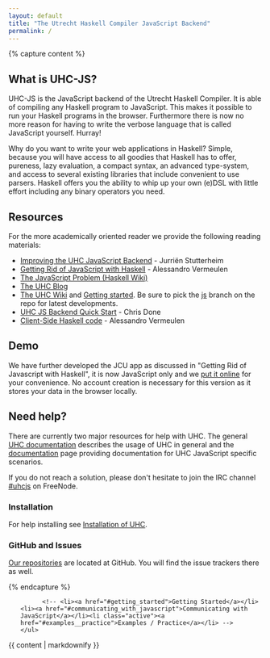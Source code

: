```yaml
---
layout: default
title: "The Utrecht Haskell Compiler JavaScript Backend"
permalink: /
---
```

{% capture content %}

## What is UHC-JS?
UHC-JS is the JavaScript backend of the Utrecht Haskell Compiler. It is able of
compiling any Haskell program to JavaScript. This makes it possible to run your
Haskell programs in the browser. Furthermore there is now no more reason for
having to write the verbose language that is called JavaScript yourself. Hurray!

Why do you want to write your web applications in Haskell? Simple, because you
will have access to all goodies that Haskell has to offer, pureness, lazy
evaluation, a compact syntax, an advanced type-system, and access to several
existing libraries that include convenient to use parsers. Haskell offers you
the ability to whip up your own (e)DSL with little effort including any binary
operators you need.

## Resources
For the more academically oriented reader we provide the following reading
materials:


* [Improving the UHC JavaScript Backend](http://www.norm2782.com/improving-uhc-js-report.pdf) - Jurriën Stutterheim
* [Getting Rid of JavaScript with Haskell](http://alessandrovermeulen.me/2012/01/26/getting-rid-of-javascript-with-haskell) - Alessandro Vermeulen
* [The JavaScript Problem (Haskell Wiki)](http://www.haskell.org/haskellwiki/The_JavaScript_Problem#UHC)
* [The UHC Blog](http://utrechthaskellcompiler.wordpress.com/)
* [The UHC Wiki](http://www.cs.uu.nl/wiki/UHC) and [Getting started](http://www.cs.uu.nl/wiki/bin/view/UHC/GettingStarted). 
  Be sure to pick the [js](https://github.com/UU-ComputerScience/uhc/tree/js) branch on the repo for latest developments.
* [UHC JS Backend Quick Start](http://chrisdone.com/posts/2012-01-06-uhc-javascript.html) - Chris Done
* [Client-Side Haskell code](https://github.com/spockz/JCU/tree/master/resources/static/hjs) - Alessandro Vermeulen

## Demo
We have further developed the JCU app as discussed in "Getting Rid of
Javascript with Haskell", it is now JavaScript only and we [put it
online](http://uu-computerscience.github.com/JCU/) for your convenience. No 
account creation is necessary for this version as it stores your data in the
browser locally.

## Need help?
There are currently two major resources for help with UHC. The general [UHC
documentation][uhc-extensive-doc] describes the usage of UHC in general and the
[documentation]({{site.baseurl}}/documentation.html) page providing
documentation for UHC JavaScript specific scenarios.

If you do not reach a solution, please don't hesitate to join the IRC channel
[#uhcjs](irc://irc.freenode.net/uhcjs) on FreeNode.



### Installation
For help installing see [Installation of UHC]({{site.baseurl}}/documentation.html#installation_of_uhc).

### GitHub and Issues
[Our repositories](https://github.com/UU-ComputerScience/) are located at
GitHub. You will find the issue trackers there as well.


[jcu-spockz-fork]: https://github.com/spockz/JCU
[jcu-install-script]: https://gist.github.com/1902090 "A Ruby Script to install JCU and dependencies."
[uhc-github]: https://github.com/UU-ComputerScience
[uhc-js]: https://github.com/UU-ComputerScience/uhc-js
[uhc-extensive-doc]: http://www.cs.uu.nl/wiki/bin/view/Ehc/Documentation

{% endcapture %}

<div class="container">
  <div class="row">
  <div class="span3 bs-docs-sidebar">
    <ul class="nav nav-list bs-docs-sidenav" data-spy="affix"  data-offset-top="80">

          <!-- <li><a href="#getting_started">Getting Started</a></li><li><a href="#communicating_with_javascript">Communicating with JavaScript</a></li><li class="active"><a href="#examples__practice">Examples / Practice</a></li> -->
    </ul>
  </div>
  <div class="span9 content">
    {{ content | markdownify }}
  </div>
  </div>
</div>